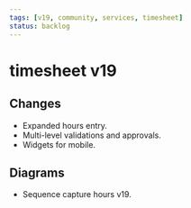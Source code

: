 ```yaml
---
tags: [v19, community, services, timesheet]
status: backlog
---
```

# timesheet v19

## Changes
- Expanded hours entry.
- Multi-level validations and approvals.
- Widgets for mobile.

## Diagrams
- Sequence capture hours v19.




